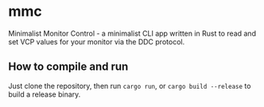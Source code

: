 # mmc
Minimalist Monitor Control - a minimalist CLI app written in Rust to read and set VCP values for your monitor via the DDC protocol.

## How to compile and run

Just clone the repository, then run `cargo run`, or `cargo build --release` to build a release binary.

